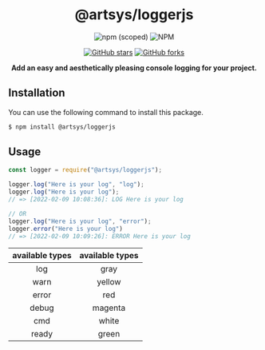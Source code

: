<div align="center">

# @artsys/loggerjs

![npm (scoped)](https://img.shields.io/npm/v/@artsys/loggerjs?color=critical&logo=npm)
![NPM](https://img.shields.io/npm/l/@artsys/loggerjs)

[![GitHub stars](https://img.shields.io/github/stars/ARTSYS-H/loggerjs?logo=github)](https://github.com/ARTSYS-H/loggerjs/stargazers)
[![GitHub forks](https://img.shields.io/github/forks/ARTSYS-H/loggerjs?logo=github)](https://github.com/ARTSYS-H/loggerjs/network)
<!--[![GitHub license](https://img.shields.io/github/license/ARTSYS-H/loggerjs)](https://github.com/ARTSYS-H/loggerjs)-->

**Add an easy and aesthetically pleasing console logging for your project.**


</div>


## Installation

You can use the following command to install this package.

```sh
$ npm install @artsys/loggerjs
```

## Usage

```js
const logger = require("@artsys/loggerjs");

logger.log("Here is your log", "log");
logger.log("Here is your log");
// => [2022-02-09 10:08:36]: LOG Here is your log

// OR
logger.log("Here is your log", "error");
logger.error("Here is your log")
// => [2022-02-09 10:09:26]: ERROR Here is your log
```

|   available types   |   available types   |
| :-----------------: | :-----------------: |
|         log         |         gray        |
|         warn        |        yellow       |
|         error       |         red         |
|         debug       |        magenta      |
|         cmd         |         white       |
|         ready       |         green       |
